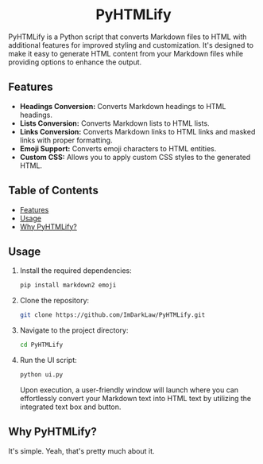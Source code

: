 <div align="center">

# PyHTMLify

</div>

PyHTMLify is a Python script that converts Markdown files to HTML with additional features for improved styling and customization. It's designed to make it easy to generate HTML content from your Markdown files while providing options to enhance the output.

## Features

- **Headings Conversion:** Converts Markdown headings to HTML headings.
- **Lists Conversion:** Converts Markdown lists to HTML lists.
- **Links Conversion:** Converts Markdown links to HTML links and masked links with proper formatting.
- **Emoji Support:** Converts emoji characters to HTML entities.
- **Custom CSS:** Allows you to apply custom CSS styles to the generated HTML.

## Table of Contents

- [Features](#features)
- [Usage](#usage)
- [Why PyHTMLify?](#why-pyhtmlify)

## Usage

1. Install the required dependencies:
    ```bash
    pip install markdown2 emoji
    ```

2. Clone the repository:
    ```bash
    git clone https://github.com/ImDarkLaw/PyHTMLify.git
    ```

3. Navigate to the project directory:
    ```bash
    cd PyHTMLify
    ```

4. Run the UI script:
    ```bash
    python ui.py
    ```

   Upon execution, a user-friendly window will launch where you can effortlessly convert your Markdown text into HTML text by utilizing the integrated text box and button.

## Why PyHTMLify?

It's simple. Yeah, that's pretty much about it.